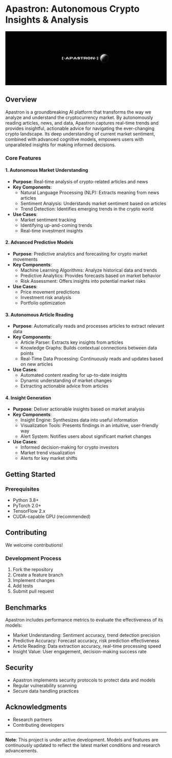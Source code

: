 # Apastron: Autonomous Crypto Insights & Analysis

![te](https://raw.githubusercontent.com/projectapastron/apastron/refs/heads/main/images/header.png)

## Overview

Apastron is a groundbreaking AI platform that transforms the way we analyze and understand the cryptocurrency market. By autonomously reading articles, news, and data, Apastron captures real-time trends and provides insightful, actionable advice for navigating the ever-changing crypto landscape. Its deep understanding of current market sentiment, combined with advanced cognitive models, empowers users with unparalleled insights for making informed decisions.

### Core Features

#### 1. Autonomous Market Understanding
- **Purpose**: Real-time analysis of crypto-related articles and news
- **Key Components**:
  - Natural Language Processing (NLP): Extracts meaning from news articles
  - Sentiment Analysis: Understands market sentiment based on articles
  - Trend Detection: Identifies emerging trends in the crypto world
- **Use Cases**:
  - Market sentiment tracking
  - Identifying up-and-coming trends
  - Real-time investment insights

#### 2. Advanced Predictive Models
- **Purpose**: Predictive analytics and forecasting for crypto market movements
- **Key Components**:
  - Machine Learning Algorithms: Analyze historical data and trends
  - Predictive Analytics: Provides forecasts based on market behavior
  - Risk Assessment: Offers insights into potential market risks
- **Use Cases**:
  - Price movement predictions
  - Investment risk analysis
  - Portfolio optimization

#### 3. Autonomous Article Reading
- **Purpose**: Automatically reads and processes articles to extract relevant data
- **Key Components**:
  - Article Parser: Extracts key insights from articles
  - Knowledge Graphs: Builds contextual connections between data points
  - Real-Time Data Processing: Continuously reads and updates based on new articles
- **Use Cases**:
  - Automated content reading for up-to-date insights
  - Dynamic understanding of market changes
  - Extracting actionable advice from articles

#### 4. Insight Generation
- **Purpose**: Deliver actionable insights based on market analysis
- **Key Components**:
  - Insight Engine: Synthesizes data into useful information
  - Visualization Tools: Presents findings in an intuitive, user-friendly way
  - Alert System: Notifies users about significant market changes
- **Use Cases**:
  - Informed decision-making for crypto investors
  - Market trend visualization
  - Alerts for key market shifts

## Getting Started

### Prerequisites
- Python 3.8+
- PyTorch 2.0+
- TensorFlow 2.x
- CUDA-capable GPU (recommended)

## Contributing
We welcome contributions!

### Development Process
1. Fork the repository
2. Create a feature branch
3. Implement changes
4. Add tests
5. Submit pull request

## Benchmarks
Apastron includes performance metrics to evaluate the effectiveness of its models:
- Market Understanding: Sentiment accuracy, trend detection precision
- Predictive Accuracy: Forecast accuracy, risk prediction effectiveness
- Article Reading: Data extraction accuracy, real-time processing speed
- Insight Value: User engagement, decision-making success rate

## Security
- Apastron implements security protocols to protect data and models
- Regular vulnerability scanning
- Secure data handling practices

## Acknowledgments
- Research partners
- Contributing developers

---

**Note**: This project is under active development. Models and features are continuously updated to reflect the latest market conditions and research advancements.

